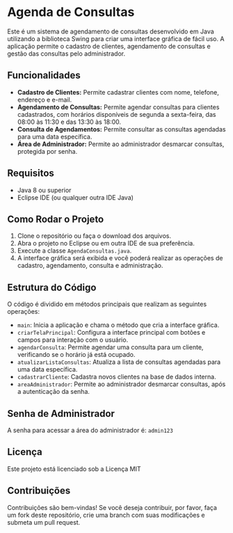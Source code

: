 # Agenda de Consultas

Este é um sistema de agendamento de consultas desenvolvido em Java utilizando a biblioteca Swing para criar uma interface gráfica de fácil uso. A aplicação permite o cadastro de clientes, agendamento de consultas e gestão das consultas pelo administrador.

## Funcionalidades

- **Cadastro de Clientes:** Permite cadastrar clientes com nome, telefone, endereço e e-mail.
- **Agendamento de Consultas:** Permite agendar consultas para clientes cadastrados, com horários disponíveis de segunda a sexta-feira, das 08:00 às 11:30 e das 13:30 às 18:00.
- **Consulta de Agendamentos:** Permite consultar as consultas agendadas para uma data específica.
- **Área de Administrador:** Permite ao administrador desmarcar consultas, protegida por senha.

## Requisitos

- Java 8 ou superior
- Eclipse IDE (ou qualquer outra IDE Java)

## Como Rodar o Projeto

1. Clone o repositório ou faça o download dos arquivos.
2. Abra o projeto no Eclipse ou em outra IDE de sua preferência.
3. Execute a classe `AgendaConsultas.java`.
4. A interface gráfica será exibida e você poderá realizar as operações de cadastro, agendamento, consulta e administração.

## Estrutura do Código

O código é dividido em métodos principais que realizam as seguintes operações:

- `main`: Inicia a aplicação e chama o método que cria a interface gráfica.
- `criarTelaPrincipal`: Configura a interface principal com botões e campos para interação com o usuário.
- `agendarConsulta`: Permite agendar uma consulta para um cliente, verificando se o horário já está ocupado.
- `atualizarListaConsultas`: Atualiza a lista de consultas agendadas para uma data específica.
- `cadastrarCliente`: Cadastra novos clientes na base de dados interna.
- `areaAdministrador`: Permite ao administrador desmarcar consultas, após a autenticação da senha.

## Senha de Administrador

A senha para acessar a área do administrador é: `admin123`

## Licença

Este projeto está licenciado sob a Licença MIT

## Contribuições

Contribuições são bem-vindas! Se você deseja contribuir, por favor, faça um fork deste repositório, crie uma branch com suas modificações e submeta um pull request.
